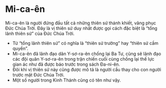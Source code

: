 # Mi-ca-ên

Mi-ca-ên là người đứng đầu tất cả những thiên sứ thánh khiết, vâng phục Đức Chúa Trời. Đây là vị thiên sứ duy nhất được gọi cách đặc biệt là “tổng lãnh thiên sứ” của Đức Chúa Trời.
- Từ “tổng lãnh thiên sứ” có nghĩa là “thiên sứ trưởng” hay “thiên sứ cầm quyền”. 
- Mi-ca-ên đã lãnh đạo dân Y-sơ-ra-ên chống lại Ba Tư, cũng sẽ lãnh đạo các đội quân Y-sơ-ra-ên trong trận chiến cuối cùng chống lại thế lực gian ác như đã được báo trước trong sách Đa-ni-ên. 
- Đôi khi vị thiên sứ này cũng được mô tả là người cầu thay cho con người trước mặt Đức Chúa Trời.  
- Một số người trong Kinh Thánh cũng có tên như vậy.


